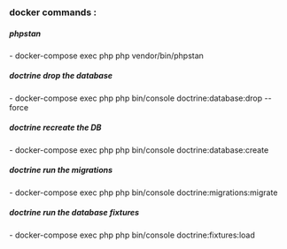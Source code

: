 <h3>docker commands : </h3>

<h5>phpstan</h5>
- docker-compose exec php php vendor/bin/phpstan

<h5>doctrine drop the database</h5>
- docker-compose exec php php bin/console doctrine:database:drop --force

<h5>doctrine recreate the DB</h5>
- docker-compose exec php php bin/console doctrine:database:create

<h5>doctrine run the migrations</h5>
- docker-compose exec php php bin/console doctrine:migrations:migrate

<h5>doctrine run the database fixtures</h5>
- docker-compose exec php php bin/console doctrine:fixtures:load